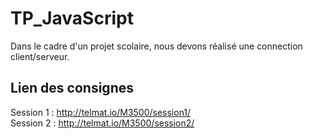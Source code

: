 # TP_JavaScript

Dans le cadre d'un projet scolaire, nous devons réalisé une connection client/serveur.

## Lien des consignes 

Session 1 : http://telmat.io/M3500/session1/ <br>
Session 2 : http://telmat.io/M3500/session2/